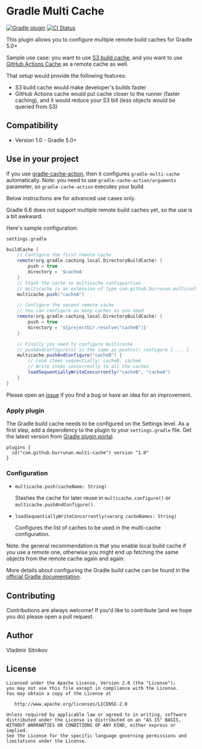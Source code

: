 # Gradle Multi Cache

[![Gradle plugin](https://img.shields.io/badge/plugins.gradle.org-com.github.burrunan.multi-cache-blue.svg)](https://plugins.gradle.org/plugin/com.github.burrunan.multi-cache)
[![CI Status](https://github.com/burrunan/gradle-multi-cache/workflows/CI/badge.svg)](https://github.com/burrunan/gradle-multi-cache/actions)

This plugin allows you to configure multiple remote build caches for Gradle 5.0+

Sample use case: you want to use [S3 build cache](https://github.com/burrunan/gradle-s3-build-cache),
 and you want to use [GitHub Actions Cache](https://github.com/burrunan/gradle-cache-action) as a remote cache as well.

That setup would provide the following features:

- S3 build cache would make developer's builds faster
- GitHub Actions cache would put cache closer to the runner (faster caching), and it would reduce
your S3 bill (less objects would be queried from S3)

## Compatibility

* Version 1.0 - Gradle 5.0+

## Use in your project

If you use [gradle-cache-action](https://github.com/burrunan/gradle-cache-action),
then it configures `gradle-multi-cache` automatically.
Note: you need to use `gradle-cache-action/arguments` parameter, so `gradle-cache-action` executes your build. 

Below instructions are for advanced use cases only.

Gradle 6.6 does not support multiple remote build caches yet, so the use is a bit awkward.

Here's sample configuration:

`settings.gradle`

```gradle
buildCache {
    // Configure the first remote cache
    remote(org.gradle.caching.local.DirectoryBuildCache) {
        push = true
        directory = '$cacheA'
    }
    // Stash the cache to multicache configuartion
    // multicache is an extension of type com.github.burrunan.multicache.MulticacheExtension
    multicache.push("cacheA")

    // Configure the second remote cache
    // You can configure as many caches as you need
    remote(org.gradle.caching.local.DirectoryBuildCache) {
        push = true
        directory = '${projectDir.resolve("cacheB")}'
    }

    // Finally you need to configure multicache
    // pushAndConfigure(x) is the same as push(x); configure { ... } 
    multicache.pushAndConfigure("cacheB") {
        // Load items sequentially: cacheB, cacheA
        // Write items concurrently to all the caches
        loadSequentiallyWriteConcurrently("cacheB", "cacheA")
    }
}
```

Please open an [issue](https://github.com/burrunan/gradle-multi-cache/issues) if you find a bug or 
have an idea for an improvement.


### Apply plugin

The Gradle build cache needs to be configured on the Settings level. As a first step, add a
dependency to the plugin to your `settings.gradle` file. Get the latest version from [Gradle plugin portal](https://plugins.gradle.org/plugin/com.github.burrunan.multi-cache).

```
plugins {
  id("com.github.burrunan.multi-cache") version "1.0"
}
```

### Configuration

- `multicache.push(cacheName: String)`

    Stashes the cache for later reuse in `multicache.configure()` or `multicache.pushAndConfigure()`. 

- `loadSequentiallyWriteConcurrently(vararg cacheNames: String)`

    Configures the list of caches to be used in the multi-cache configuration.

Note: the general recommendation is that you enable local build cache if you use a remote one, otherwise
you might end up fetching the same objects from the remote cache again and again.

More details about configuring the Gradle build cache can be found in the
[official Gradle documentation](https://docs.gradle.org/current/userguide/build_cache.html#sec:build_cache_configure).

## Contributing

Contributions are always welcome! If you'd like to contribute (and we hope you do) please open a pull request.

## Author

Vladimir Sitnikov

## License

```
Licensed under the Apache License, Version 2.0 (the "License");
you may not use this file except in compliance with the License.
You may obtain a copy of the License at

   http://www.apache.org/licenses/LICENSE-2.0

Unless required by applicable law or agreed to in writing, software
distributed under the License is distributed on an "AS IS" BASIS,
WITHOUT WARRANTIES OR CONDITIONS OF ANY KIND, either express or implied.
See the License for the specific language governing permissions and
limitations under the License.
```
